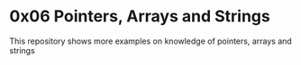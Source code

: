 # 0x06 Pointers, Arrays and Strings

This repository shows more examples on knowledge of pointers, arrays and strings
